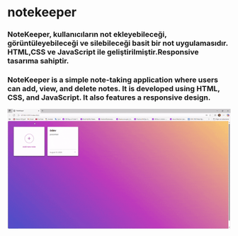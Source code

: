 # notekeeper
<h3>NoteKeeper, kullanıcıların not ekleyebileceği, görüntüleyebileceği  ve silebileceği basit bir not uygulamasıdır.
HTML,CSS ve JavaScript ile geliştirilmiştir.Responsive tasarıma sahiptir.</h3>

<h3>NoteKeeper is a simple note-taking application where users can add, view, and delete notes. It is developed using HTML, CSS, and JavaScript. It also features a responsive design.</h3>

![](NoteKeeper.gif)

